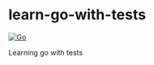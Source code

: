 # learn-go-with-tests

[![Go](https://github.com/alexander-jeff/learn-go-with-tests/actions/workflows/go.yml/badge.svg)](https://github.com/alexander-jeff/learn-go-with-tests/actions/workflows/go.yml)

Learning go with tests
